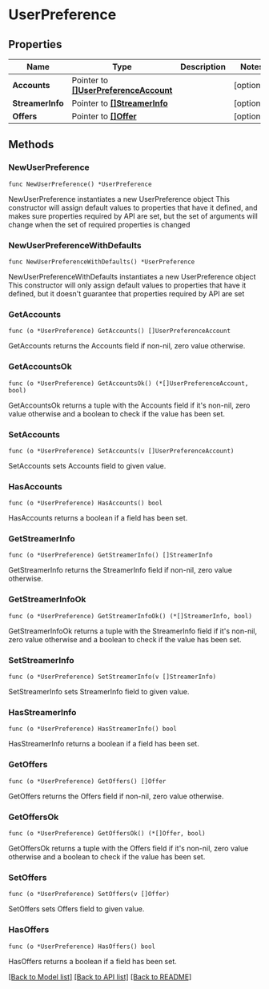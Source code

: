 # UserPreference

## Properties

Name | Type | Description | Notes
------------ | ------------- | ------------- | -------------
**Accounts** | Pointer to [**[]UserPreferenceAccount**](UserPreferenceAccount.md) |  | [optional] 
**StreamerInfo** | Pointer to [**[]StreamerInfo**](StreamerInfo.md) |  | [optional] 
**Offers** | Pointer to [**[]Offer**](Offer.md) |  | [optional] 

## Methods

### NewUserPreference

`func NewUserPreference() *UserPreference`

NewUserPreference instantiates a new UserPreference object
This constructor will assign default values to properties that have it defined,
and makes sure properties required by API are set, but the set of arguments
will change when the set of required properties is changed

### NewUserPreferenceWithDefaults

`func NewUserPreferenceWithDefaults() *UserPreference`

NewUserPreferenceWithDefaults instantiates a new UserPreference object
This constructor will only assign default values to properties that have it defined,
but it doesn't guarantee that properties required by API are set

### GetAccounts

`func (o *UserPreference) GetAccounts() []UserPreferenceAccount`

GetAccounts returns the Accounts field if non-nil, zero value otherwise.

### GetAccountsOk

`func (o *UserPreference) GetAccountsOk() (*[]UserPreferenceAccount, bool)`

GetAccountsOk returns a tuple with the Accounts field if it's non-nil, zero value otherwise
and a boolean to check if the value has been set.

### SetAccounts

`func (o *UserPreference) SetAccounts(v []UserPreferenceAccount)`

SetAccounts sets Accounts field to given value.

### HasAccounts

`func (o *UserPreference) HasAccounts() bool`

HasAccounts returns a boolean if a field has been set.

### GetStreamerInfo

`func (o *UserPreference) GetStreamerInfo() []StreamerInfo`

GetStreamerInfo returns the StreamerInfo field if non-nil, zero value otherwise.

### GetStreamerInfoOk

`func (o *UserPreference) GetStreamerInfoOk() (*[]StreamerInfo, bool)`

GetStreamerInfoOk returns a tuple with the StreamerInfo field if it's non-nil, zero value otherwise
and a boolean to check if the value has been set.

### SetStreamerInfo

`func (o *UserPreference) SetStreamerInfo(v []StreamerInfo)`

SetStreamerInfo sets StreamerInfo field to given value.

### HasStreamerInfo

`func (o *UserPreference) HasStreamerInfo() bool`

HasStreamerInfo returns a boolean if a field has been set.

### GetOffers

`func (o *UserPreference) GetOffers() []Offer`

GetOffers returns the Offers field if non-nil, zero value otherwise.

### GetOffersOk

`func (o *UserPreference) GetOffersOk() (*[]Offer, bool)`

GetOffersOk returns a tuple with the Offers field if it's non-nil, zero value otherwise
and a boolean to check if the value has been set.

### SetOffers

`func (o *UserPreference) SetOffers(v []Offer)`

SetOffers sets Offers field to given value.

### HasOffers

`func (o *UserPreference) HasOffers() bool`

HasOffers returns a boolean if a field has been set.


[[Back to Model list]](../README.md#documentation-for-models) [[Back to API list]](../README.md#documentation-for-api-endpoints) [[Back to README]](../README.md)


